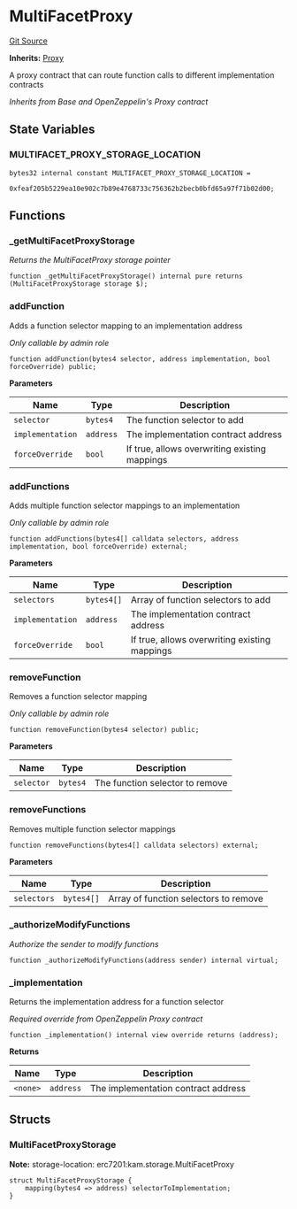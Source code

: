 # MultiFacetProxy
[Git Source](https://github.com/VerisLabs/KAM/blob/e73c6a1672196804f5e06d5429d895045a4c6974/src/base/MultiFacetProxy.sol)

**Inherits:**
[Proxy](/src/vendor/openzeppelin/Proxy.sol/abstract.Proxy.md)

A proxy contract that can route function calls to different implementation contracts

*Inherits from Base and OpenZeppelin's Proxy contract*


## State Variables
### MULTIFACET_PROXY_STORAGE_LOCATION

```solidity
bytes32 internal constant MULTIFACET_PROXY_STORAGE_LOCATION =
    0xfeaf205b5229ea10e902c7b89e4768733c756362b2becb0bfd65a97f71b02d00;
```


## Functions
### _getMultiFacetProxyStorage

*Returns the MultiFacetProxy storage pointer*


```solidity
function _getMultiFacetProxyStorage() internal pure returns (MultiFacetProxyStorage storage $);
```

### addFunction

Adds a function selector mapping to an implementation address

*Only callable by admin role*


```solidity
function addFunction(bytes4 selector, address implementation, bool forceOverride) public;
```
**Parameters**

|Name|Type|Description|
|----|----|-----------|
|`selector`|`bytes4`|The function selector to add|
|`implementation`|`address`|The implementation contract address|
|`forceOverride`|`bool`|If true, allows overwriting existing mappings|


### addFunctions

Adds multiple function selector mappings to an implementation

*Only callable by admin role*


```solidity
function addFunctions(bytes4[] calldata selectors, address implementation, bool forceOverride) external;
```
**Parameters**

|Name|Type|Description|
|----|----|-----------|
|`selectors`|`bytes4[]`|Array of function selectors to add|
|`implementation`|`address`|The implementation contract address|
|`forceOverride`|`bool`|If true, allows overwriting existing mappings|


### removeFunction

Removes a function selector mapping

*Only callable by admin role*


```solidity
function removeFunction(bytes4 selector) public;
```
**Parameters**

|Name|Type|Description|
|----|----|-----------|
|`selector`|`bytes4`|The function selector to remove|


### removeFunctions

Removes multiple function selector mappings


```solidity
function removeFunctions(bytes4[] calldata selectors) external;
```
**Parameters**

|Name|Type|Description|
|----|----|-----------|
|`selectors`|`bytes4[]`|Array of function selectors to remove|


### _authorizeModifyFunctions

*Authorize the sender to modify functions*


```solidity
function _authorizeModifyFunctions(address sender) internal virtual;
```

### _implementation

Returns the implementation address for a function selector

*Required override from OpenZeppelin Proxy contract*


```solidity
function _implementation() internal view override returns (address);
```
**Returns**

|Name|Type|Description|
|----|----|-----------|
|`<none>`|`address`|The implementation contract address|


## Structs
### MultiFacetProxyStorage
**Note:**
storage-location: erc7201:kam.storage.MultiFacetProxy


```solidity
struct MultiFacetProxyStorage {
    mapping(bytes4 => address) selectorToImplementation;
}
```

